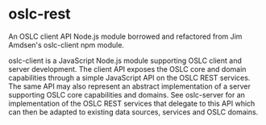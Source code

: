 # oslc-rest
An OSLC client API Node.js module borrowed and refactored from Jim Amdsen's oslc-client npm module.

oslc-client is a JavaScript Node.js module supporting OSLC client and server development. The client API exposes the OSLC core and domain capabilities through a simple JavaScript API on the OSLC REST services. The same API may also represent an abstract implementation of a server supporting OSLC core capabilities and domains. See oslc-server for an implementation of the OSLC REST services that delegate to this API which can then be adapted to existing data sources, services and OSLC domains.

